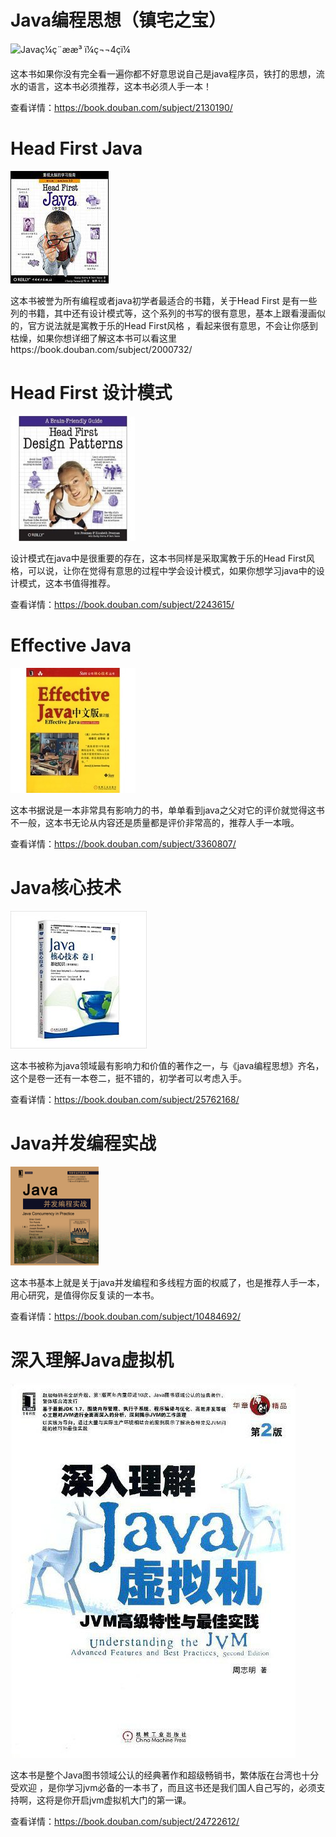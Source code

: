 # Java编程思想（镇宅之宝）

![Javaç¼ç¨ææ³ ï¼ç¬¬4çï¼](https://img3.doubanio.com/view/subject/l/public/s27243455.jpg) 



这本书如果你没有完全看一遍你都不好意思说自己是java程序员，铁打的思想，流水的语言，这本书必须推荐，这本书必须人手一本！

查看详情：https://book.douban.com/subject/2130190/



# Head First Java 

![Head First Javaï¼ç¬¬äºçÂ·ä¸­æçï¼](assets/s2171906.jpg) 

这本书被誉为所有编程或者java初学者最适合的书籍，关于Head First 是有一些列的书籍，其中还有设计模式等，这个系列的书写的很有意思，基本上跟看漫画似的，官方说法就是寓教于乐的Head First风格 ，看起来很有意思，不会让你感到枯燥，如果你想详细了解这本书可以看这里https://book.douban.com/subject/2000732/



# Head First 设计模式

!["head first design pattern"](assets/head_first_design_patterns.jpg) 

设计模式在java中是很重要的存在，这本书同样是采取寓教于乐的Head First风格，可以说，让你在觉得有意思的过程中学会设计模式，如果你想学习java中的设计模式，这本书值得推荐。

查看详情：https://book.douban.com/subject/2243615/



# Effective Java

!["Effective Java"](assets/effective_java.jpg) 

这本书据说是一本非常具有影响力的书，单单看到java之父对它的评价就觉得这书不一般，这本书无论从内容还是质量都是评价非常高的，推荐人手一本哦。

查看详情：https://book.douban.com/subject/3360807/



# Java核心技术

!["Javaæ ¸å¿ææ¯"](assets/java_core_218.jpg) 

这本书被称为java领域最有影响力和价值的著作之一，与《java编程思想》齐名，这个是卷一还有一本卷二，挺不错的，初学者可以考虑入手。

查看详情：https://book.douban.com/subject/25762168/



# Java并发编程实战

![1528813960015](assets/1528813960015.png)

 这本书基本上就是关于java并发编程和多线程方面的权威了，也是推荐人手一本，用心研究，是值得你反复读的一本书。

查看详情：https://book.douban.com/subject/10484692/



# 深入理解Java虚拟机

![æ·±å¥çè§£Javaèææºï¼ç¬¬2çï¼](assets/s27458236.jpg) 

这本书是整个Java图书领域公认的经典著作和超级畅销书，繁体版在台湾也十分受欢迎 ，是你学习jvm必备的一本书了，而且这书还是我们国人自己写的，必须支持啊，这将是你开启jvm虚拟机大门的第一课。

查看详情：https://book.douban.com/subject/24722612/

​	